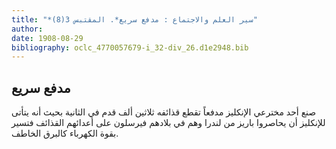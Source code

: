 ```yaml
---
title: "*سير العلم والاجتماع : مدفع سريع*. المقتبس 3(8)"
author: 
date: 1908-08-29
bibliography: oclc_4770057679-i_32-div_26.d1e2948.bib
---
```




##  مدفع سريع 


 صنع  أحد  مخترعي الإنكليز مدفعاً تقطع قذائفه  ثلاثين  ألف  قدم في الثانية بحيث أنه يتأتى للإنكليز أن يحاصروا باريز من لندرا وهم في بلادهم فيرسلون على أعدائهم القذائف فتسير بقوة الكهرباء كالبرق الخاطف. 
